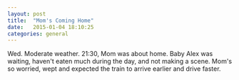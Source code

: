 ```yaml
---
layout: post
title:  "Mom's Coming Home"
date:   2015-01-04 18:10:25
categories: general
---
```

Wed. Moderate weather.
21:30, Mom was about home.
Baby Alex was waiting, haven't eaten much during the day, and not making a scene.
Mom's so worried, wept and expected the train to arrive earlier and drive faster.